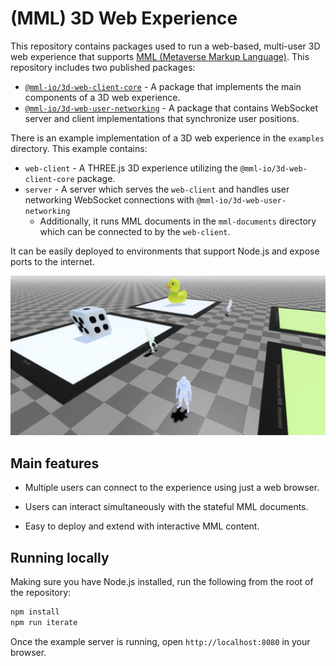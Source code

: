 # (MML) 3D Web Experience

This repository contains packages used to run a web-based, multi-user 3D web experience that supports 
[MML (Metaverse Markup Language)](https://mml.io/). This repository includes two published packages:

* [`@mml-io/3d-web-client-core`](./packages/3d-web-client-core) - A package that implements the main components of a 3D web experience.
* [`@mml-io/3d-web-user-networking`](./packages/3d-web-user-networking) - A package that contains WebSocket server and client implementations that synchronize user positions.

There is an example implementation of a 3D web experience in the `examples` directory. This example contains:

* `web-client` - A THREE.js 3D experience utilizing the `@mml-io/3d-web-client-core` package.
* `server` - A server which serves the `web-client` and handles user networking WebSocket connections with `@mml-io/3d-web-user-networking` 
  * Additionally, it runs MML documents in the `mml-documents` directory which can be connected to by the `web-client`.

It can be easily deployed to environments that support Node.js and expose ports to the internet.

<img src="./Playground.png">

## Main features

- Multiple users can connect to the experience using just a web browser.

- Users can interact simultaneously with the stateful MML documents.

- Easy to deploy and extend with interactive MML content.

## Running locally

Making sure you have Node.js installed, run the following from the root of the repository:

```bash
npm install
npm run iterate
```

Once the example server is running, open `http://localhost:8080` in your browser.
